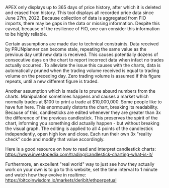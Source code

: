 APEX only displays up to 365 days of price history, after which it is deleted and erased from history. This tool displays all recorded price data since June 27th, 2022. Because collection of data is aggregated from FIO imports, there may be gaps in the data or missing information. Despite this caveat, because of the resilience of FIO, one can consider this information to be highly reliable.

Certain assumptions are made due to technical constraints. Data received by PRUNplanner can become stale, repeating the same value as the previous day until new data is received. This causes potentially dozens of consecutive days on the chart to report incorrect data when infact no trades actually occurred. To alleviate the issue this causes with the charts, data is automatically pruned when the trading volume received is equal to trading volume on the preceding day. Zero trading volume is assumed if this figure repeats, until a new different figure is traded.

Another assumption which is made is to prune absurd numbers from the charts. Manipulation sometimes happens and causes a market which normally trades at $100 to print a trade at $10,000,000. Some people like to have fun here. This enormously distorts the chart, breaking its readability. Because of this, candlesticks are edited whenever they are greater than 3x the difference of the previous candlestick. This preserves the spirit of the chart, informing you something did actually happen - but without breaking the visual graph. The editing is applied to all 4 points of the candlestick independently, open high low and close. Each run their own 3x "reality check" code and modify that value accordingly.

Here is a good resource on how to read and interpret candlestick charts:
https://www.investopedia.com/trading/candlestick-charting-what-is-it/

Furthermore, an excellent "real world" way to just see how they actually work on your own is to go to this website, set the time interval to 1 minute and watch how they evolve in realtime:
https://bitcoinwisdom.io/markets/deribit/ethperpetual

